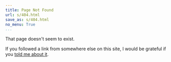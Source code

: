 ```yaml
---
title: Page Not Found
url: s/404.html
save_as: s/404.html
no_menu: True
...
```


That page doesn't seem to exist.

If you followed a link from somewhere else on this site,
I would be grateful if you [told me about it](//www.owlfolio.org/contact/).
